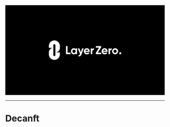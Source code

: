 <div align="center">
    <img alt="LayerZero" src="resources/LayerZeroLogo.png"/>
</div>

---

# Decanft 